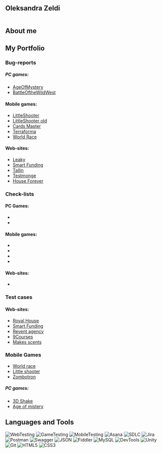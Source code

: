 ## Oleksandra Zeldi 
![]()


## About me
> 
## My Portfolio 

### Bug-reports 

##### PC games:
- [AgeOfMystery](https://trello.com/b/D8nDn8MK/age-of-mystery)
- [BattleOftheWildWest](https://trello.com/b/gaiaa2iW/butter-of-the-willd)

#### Mobile games: 
- [LittleShooter](https://trello.com/b/GkqMdhxS/little-shooter)
- [LittleShooter old](https://trello.com/b/CDWegczY/little-shooter-old-version)
- [Cards Master](https://trello.com/b/llFW2JxV/cards-master)
- [Terraforma](https://trello.com/b/MydhIHSV/terraforma)
- [World Race](https://trello.com/b/knkPU1hS/world-race)

#### Web-sites:


- [Leaky](https://trello.com/b/aQ0o6Bfb/leakyru)
- [Smart Funding](https://trello.com/b/U6d2RZ8e/smart-funding)
- [Tallin](https://trello.com/b/GYP2fZYS/tallinncold-timecom)
- [Testmonge](https://trello.com/b/hNxhvQve/testmonge)
- [House Forever](https://trello.com/b/crwZxOvb/%D0%B1%D1%83%D0%B4%D0%B8%D0%BD%D0%BE%D0%BA-%D0%BD%D0%B0%D0%B2%D1%96%D0%BA%D0%B8)

### Check-lists
#### PC Games:
- 
- 


#### Mobile games:
-
- 
- 
- 
#### Web-sites:
- 
  
### Test cases 


#### Web-sites:

- [Royal House](https://docs.google.com/spreadsheets/d/1K6HBG4uG8KIVJwjClfSF5eaqax1aLQD0bX3RcD0QvnA/edit)
- [Smart Funding](https://docs.google.com/spreadsheets/d/1I2kIPE7G4LS-9moLSKwWHjbexYqWV0w07yhtl-2JBoI/edit?usp=sharing)
- [Revent agency ](https://docs.google.com/spreadsheets/d/16Yo35VNzc4rK8WqLG5AazOIl6FAGoATuXOAWi3oWb7A/edit?usp=sharing)
- [9Courses](https://docs.google.com/spreadsheets/d/1iOQpqNOawSjA1NbhNqGY64IXC1P9xc-IWY7tT10Ndhs/edit?usp=sharing)
- [Makes scents](https://docs.google.com/spreadsheets/d/1JPOZKEotw7GxEMaWc1kmkzIq2dnxy4g6K2V1bNfq9-c/edit?usp=sharing)
  


### Mobile Games
- [World race](https://docs.google.com/spreadsheets/d/1fXnmFzZChajiYvLfVNNPdVKaYAAZ7IQQGsCNrI9uzOw/edit?usp=sharing)
- [Little shooter](https://docs.google.com/spreadsheets/d/1pLZCC6-g17PBML6adan59-tuPkiZdcAJq8qlho19AvA/edit?usp=sharing)
- [Zombotron](https://docs.google.com/spreadsheets/d/1LXBGAUMne7yWBOjuKtJMAYYrl4532ybtexPcUEIGFzE/edit?usp=sharing)
  


 ##### PC games:
- [3D Shake](https://docs.google.com/spreadsheets/d/1oOcbzOBZLKYutXu2K4E6YId6Xo24EeuE3f5zuGgg5xw/edit?usp=sharing)
- [Age of mistery](https://docs.google.com/spreadsheets/d/1U0WXzHdO5J8AFEUe3Y6h6Vo0UhKwmAFRPmXL_dIvtQY/edit?usp=sharing)
  
 

## Languages and Tools
![WebTesting](https://img.shields.io/badge/-WebTesting-556AC1?style=for-the-badge&logo=WebTesting&logoColor=556AC1)
![GameTesting](https://img.shields.io/badge/-GameTesting-FAB000?style=for-the-badge&logo=GameTesting&logoColor=FAB000)
![MobileTesting](https://img.shields.io/badge/-MobileTesting-4592C1?style=for-the-badge&logo=MobileTesting&logoColor=4592C1)
![Asana](https://img.shields.io/badge/-Asana-363639?style=for-the-badge&logo=Asana&logoColor=F06A6A)
![SDLC](https://img.shields.io/badge/-SDLC-A4BEF1?style=for-the-badge&logo=SDLC&logoColor=A4BEF1)
![Jira](https://img.shields.io/badge/-Jira-629FF6?style=for-the-badge&logo=Jira&logoColor=166BE0)
![Postman](https://img.shields.io/badge/-Postman-D7D0AD?style=for-the-badge&logo=Postman&logoColor=FB7C29)
![Swagger](https://img.shields.io/badge/-Swagger-173648?style=for-the-badge&logo=Swagger&logoColor=8BB600)
![JSON](https://img.shields.io/badge/-JSON-B2B2B2?style=for-the-badge&logo=JSON&logoColor=393939)
![Fiddler](https://img.shields.io/badge/-Fiddler-2B6D05?style=for-the-badge&logo=Fiddler&logoColor=2B6D05)
![MySQL](https://img.shields.io/badge/-MySQL-5181A2?style=for-the-badge&logo=MySQL&logoColor=00337E)
![DevTools](https://img.shields.io/badge/-DevTools-266EE4?style=for-the-badge&logo=DevTools&logoColor=266EE4)
![Unity](https://img.shields.io/badge/-Unity-757879?style=for-the-badge&logo=Unity&logoColor=000000)
![Git](https://img.shields.io/badge/-Git-181617?style=for-the-badge&logo=Git&logoColor=F0F0F0)
![HTML5](https://img.shields.io/badge/-HTML5-3A3B3D?style=for-the-badge&logo=HTML5&logoColor=64C18)
![CSS3](https://img.shields.io/badge/-CSS3-254ADC?style=for-the-badge&logo=CSS3&logoColor=2094EF)
